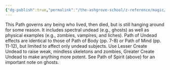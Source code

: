 ```yaml
---
{"dg-publish":true,"permalink":"/the-ashgrove-school/z-reference/magic/path-of-undead/"}
---
```


This Path governs any being who lived, then died, but is still hanging around for some reason. It includes spectral undead (e.g., ghosts) as well as physical examples (e.g., zombies, vampires, and liches). Path of Undead effects are identical to those of Path of Body (pp. 7-8) or Path of Mind (pp. 11-12), but limited to affect only undead subjects. Use Lesser Create Undead to raise weak, mindless skeletons and zombies, Greater Create Undead to make anything more potent. See Path of Spirit (above) for an important note on ghosts.